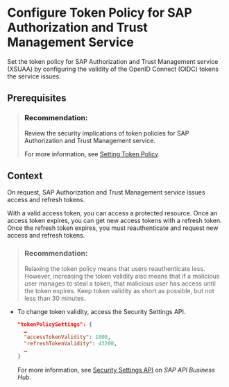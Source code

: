 <!-- loio40290a93fb5c4603a65c48df71a38bf2 -->

# Configure Token Policy for SAP Authorization and Trust Management Service

Set the token policy for SAP Authorization and Trust Management service \(XSUAA\) by configuring the validity of the OpenID Connect \(OIDC\) tokens the service issues.



<a name="loio40290a93fb5c4603a65c48df71a38bf2__prereq_xfy_11q_qqb"/>

## Prerequisites

> ### Recommendation:  
> Review the security implications of token policies for SAP Authorization and Trust Management service.
> 
> For more information, see [Setting Token Policy](../60-security/security-considerations-for-the-sap-authorization-and-trust-management-service-f117cab.md#loioc8770b0b43084d838e475bd76eeb4715).



## Context

On request, SAP Authorization and Trust Management service issues access and refresh tokens.

With a valid access token, you can access a protected resource. Once an access token expires, you can get new access tokens with a refresh token. Once the refresh token expires, you must reauthenticate and request new access and refresh tokens.

> ### Recommendation:  
> Relaxing the token policy means that users reauthenticate less. However, increasing the token validity also means that if a malicious user manages to steal a token, that malicious user has access until the token expires. Keep token validity as short as possible, but not less than 30 minutes.

-   To change token validity, access the Security Settings API.

    ```json
    "tokenPolicySettings": {
      …
      "accessTokenValidity": 1800,
      "refreshTokenValidity": 43200,
      …
    }
    ```

    For more information, see [Security Settings API](https://api.sap.com/api/SecuritySettingsAPI/resource) on *SAP API Business Hub*.


